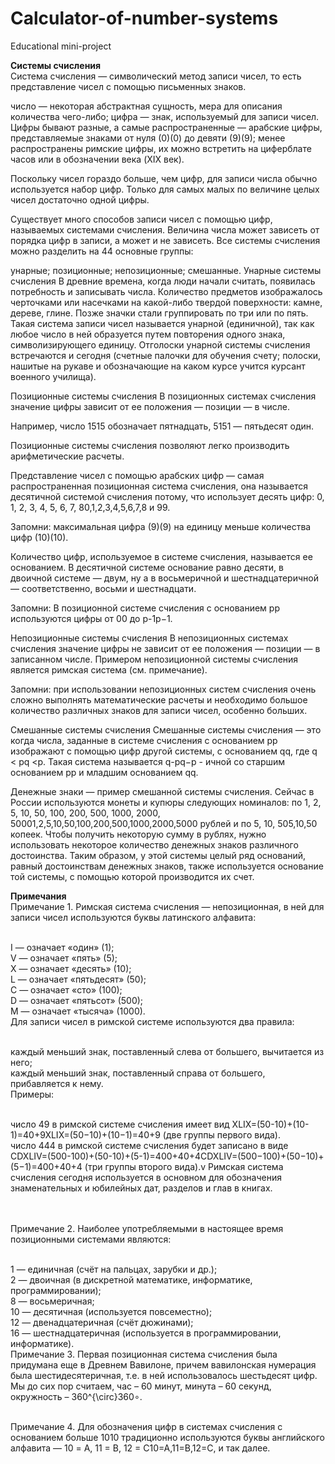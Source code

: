 # Calculator-of-number-systems
Educational mini-project

<b>Системы счисления</b><br>
Система счисления — символический метод записи чисел, то есть представление чисел с помощью письменных знаков.

число — некоторая абстрактная сущность, мера для описания количества чего-либо;
цифра — знак, используемый для записи чисел.
Цифры бывают разные, а самые распространенные — арабские цифры, представляемые знаками от нуля (0)(0) до девяти (9)(9); менее распространены римские цифры, их можно встретить на циферблате часов или в обозначении века (XIX век).

Поскольку чисел гораздо больше, чем цифр, для записи числа обычно используется набор цифр. Только для самых малых по величине целых чисел достаточно одной цифры.

Существует много способов записи чисел с помощью цифр, называемых системами счисления. Величина числа может зависеть от порядка цифр в записи, а может и не зависеть. Все системы счисления можно разделить на 44 основные группы:

унарные;
позиционные;
непозиционные;
смешанные.
Унарные системы счисления
В древние времена, когда люди начали считать, появилась потребность и записывать числа. Количество предметов изображалось черточками или насечками на какой-либо твердой поверхности: камне, дереве, глине. Позже значки стали группировать по три или по пять. Такая система записи чисел называется унарной (единичной), так как любое число в ней образуется путем повторения одного знака, символизирующего единицу. Отголоски унарной системы счисления встречаются и сегодня (счетные палочки для обучения счету; полоски, нашитые на рукаве и обозначающие на каком курсе учится курсант военного училища).

Позиционные системы счисления
В позиционных системах счисления значение цифры зависит от ее положения — позиции — в числе.

Например, число 1515 обозначает пятнадцать, 5151 — пятьдесят один.

Позиционные системы счисления позволяют легко производить арифметические расчеты.

Представление чисел с помощью арабских цифр — самая распространенная позиционная система счисления, она называется десятичной системой счисления потому, что использует десять цифр: 0, 1, 2, 3, 4, 5, 6, 7, 80,1,2,3,4,5,6,7,8 и 99.

   Запомни: максимальная цифра (9)(9) на единицу меньше количества цифр (10)(10).

Количество цифр, используемое в системе счисления, называется ее основанием. В десятичной системе основание равно десяти, в двоичной системе — двум, ну а в восьмеричной и шестнадцатеричной — соответственно, восьми и шестнадцати.

   Запомни: В позиционной системе счисления с основанием pp используются цифры от 00 до p-1p−1.

Непозиционные системы счисления
В непозиционных системах счисления значение цифры не зависит от ее положения — позиции — в записанном числе. Примером непозиционной системы счисления является римская система (см. примечание).

Запомни: при использовании непозиционных систем счисления очень сложно выполнять математические расчеты и  необходимо большое количество различных знаков для записи чисел, особенно больших.

Смешанные системы счисления
Смешанные системы счисления — это когда числа, заданные в системе счисления с основанием pp изображают с помощью цифр другой системы, с основанием qq, где q < pq <p. Такая система называется q-pq−p - ичной со старшим основанием pp и младшим основанием qq.

Денежные знаки — пример смешанной системы счисления. Сейчас в России используются монеты и купюры следующих номиналов: по 1, 2, 5, 10, 50, 100, 200, 500, 1000, 2000, 50001,2,5,10,50,100,200,500,1000,2000,5000 рублей и по 5, 10, 505,10,50 копеек. Чтобы получить некоторую сумму в рублях, нужно использовать некоторое количество денежных знаков различного достоинства. Таким образом, у этой системы целый ряд оснований, равный достоинствам денежных знаков, также используется основание той системы, с помощью которой производится их счет.

<b>Примечания</b><br>
Примечание 1.  Римская система счисления — непозиционная, в ней для записи чисел используются буквы латинского алфавита:<br><br>

I — означает «один» (1);<br>
V — означает «пять» (5);<br>
X — означает «десять» (10);<br>
L — означает «пятьдесят» (50);<br>
C — означает «сто» (100);<br>
D — означает «пятьсот» (500);<br>
M — означает «тысяча» (1000).<br>
Для записи чисел в римской системе используются два правила:<br><br>

каждый меньший знак, поставленный слева от большего, вычитается из него;<br>
каждый меньший знак, поставленный справа от большего, прибавляется к нему.<br>
Примеры:<br><br>

число 49 в римской системе счисления имеет вид XLIX=(50-10)+(10-1)=40+9XLIX=(50−10)+(10−1)=40+9 (две группы первого вида).<br>
число 444 в римской системе счисления будет записано в виде CDXLIV=(500-100)+(50-10)+(5-1)=400+40+4CDXLIV=(500−100)+(50−10)+(5−1)=400+40+4 (три группы второго вида).v
Римская система счисления сегодня используется в основном для обозначения знаменательных и юбилейных дат, разделов и глав в книгах.<br><br><br>

Примечание 2. Наиболее употребляемыми в настоящее время позиционными системами являются:<br><br>

1 — единичная (счёт на пальцах, зарубки и др.);<br>
2 — двоичная (в дискретной математике, информатике, программировании);<br>
8 — восьмеричная;<br>
10 — десятичная (используется повсеместно);<br>
12 — двенадцатеричная (счёт дюжинами);<br>
16 — шестнадцатеричная (используется в программировании, информатике).<br>
Примечание 3. Первая позиционная система счисления была придумана еще в Древнем Вавилоне, причем вавилонская нумерация была шестидесятеричная, т.е. в ней использовалось шестьдесят цифр. Мы до сих пор считаем, час – 60 минут, минута – 60 секунд, окружность – 360^{\circ}360∘.<br><br>

Примечание 4. Для обозначения цифр в системах счисления с основанием больше 1010 традиционно используются буквы английского алфавита — 10 = A, 11 = B, 12 = C10=A,11=B,12=C, и так далее.
